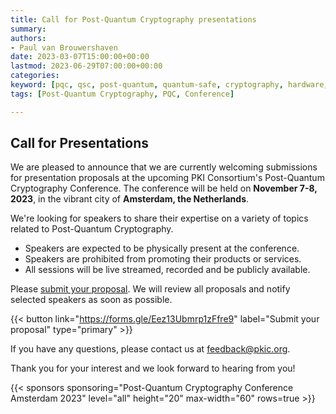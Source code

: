 ```yaml
---
title: Call for Post-Quantum Cryptography presentations
summary: 
authors: 
- Paul van Brouwershaven
date: 2023-03-07T15:00:00+00:00
lastmod: 2023-06-29T07:00:00+00:00
categories:
keyword: [pqc, qsc, post-quantum, quantum-safe, cryptography, hardware, solutions, software, conference]
tags: [Post-Quantum Cryptography, PQC, Conference]

---
```


## Call for Presentations

We are pleased to announce that we are currently welcoming submissions for presentation proposals at the upcoming PKI Consortium's Post-Quantum Cryptography Conference. The conference will be held on **November 7-8, 2023**, in the vibrant city of **Amsterdam, the Netherlands**.

We're looking for speakers to share their expertise on a variety of topics related to Post-Quantum Cryptography. 
- Speakers are expected to be physically present at the conference.
- Speakers are prohibited from promoting their products or services. 
- All sessions will be live streamed, recorded and be publicly available.

Please [submit your proposal](https://forms.gle/Eez13Ubmrp1zFfre9). We will review all proposals and notify selected speakers as soon as possible. 

{{< button link="https://forms.gle/Eez13Ubmrp1zFfre9" label="Submit your proposal" type="primary" >}}  
  

If you have any questions, please contact us at feedback@pkic.org. 

Thank you for your interest and we look forward to hearing from you! 

{{< sponsors sponsoring="Post-Quantum Cryptography Conference Amsterdam 2023" level="all" height="20" max-width="60" rows=true >}}
